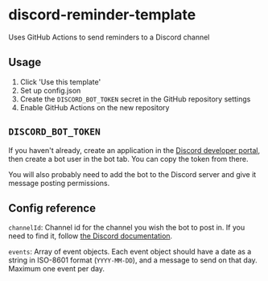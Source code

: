 # discord-reminder-template

Uses GitHub Actions to send reminders to a Discord channel

## Usage

1. Click 'Use this template'
2. Set up config.json
3. Create the `DISCORD_BOT_TOKEN` secret in the GitHub repository settings
4. Enable GitHub Actions on the new repository

## `DISCORD_BOT_TOKEN`

If you haven't already, create an application in the [Discord developer portal](https://discord.com/developers/applications/), then create a bot user in the bot tab. You can copy the token from there.

You will also probably need to add the bot to the Discord server and give it message posting permissions.

## Config reference

`channelId`: Channel id for the channel you wish the bot to post in. If you need to find it, follow [the Discord documentation](https://support.discord.com/hc/en-us/articles/206346498-Where-can-I-find-my-User-Server-Message-ID-).

`events`: Array of event objects. Each event object should have a date as a string in ISO-8601 format (`YYYY-MM-DD`), and a message to send on that day. Maximum one event per day.